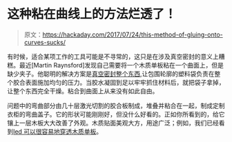 # 这种粘在曲线上的方法烂透了！

> 原文：<https://hackaday.com/2017/07/24/this-method-of-gluing-onto-curves-sucks/>

有时候，适合某项工作的工具可能是不寻常的，这只是在涉及真空密封的意义上糟糕。最近[Martin Raynsford]发现自己需要将一个木质单板粘在一个曲面上，但是缺少夹子。他聪明的解决方案是[真空密封整个东西](http://msraynsford.blogspot.ca/2017/07/gluing-curved-surfaces.html),让包围轮廓的塑料袋负责在整个胶合表面施加均匀的压力。当胶水凝固到足以牢牢抓住材料后，就把袋子拿掉，让整个东西完全干燥。粘合到曲面上从来没有如此自由。

问题中的弯曲部分由几十层激光切割的胶合板制成，堆叠并粘合在一起，制成定制衣柜的弯曲盖子。它的形状可能刚刚好，但没什么好看的。正如你所看到的，给它镶上一层木板大大改善了外观。木质贴面美观大方，用途广泛；例如，我们已经看到[led 可以很容易地穿透木质单板](http://hackaday.com/2017/05/29/digital-clock-goes-with-the-grain/)。